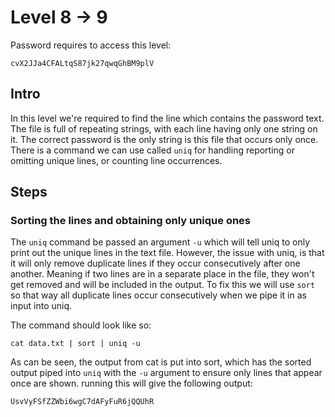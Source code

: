 # Level 8 -> 9

Password requires to access this level:

```
cvX2JJa4CFALtqS87jk27qwqGhBM9plV
```

## Intro

In this level we're required to find the line which contains the password text.
The file is full of repeating strings, with each line having only one string on
it.
The correct password is the only string is this file that occurs only once. 
There is a command we can use called `uniq` for handling reporting or 
omitting unique lines, or counting line occurrences. 

## Steps

### Sorting the lines and obtaining only unique ones

The `uniq` command be passed an argument `-u` which will tell uniq to only
print out the unique lines in the text file.
However, the issue with uniq, is that it will only remove duplicate lines
if they occur consecutively after one another. Meaning if two lines are
in a separate place in the file, they won't get removed and will be
included in the output.
To fix this we will use `sort` so that way all duplicate lines
occur consecutively when we pipe it in as input into uniq.

The command should look like so:

```
cat data.txt | sort | uniq -u
```

As can be seen, the output from cat is put into sort, which has the sorted
output piped into `uniq` with the `-u` argument to ensure only lines
that appear once are shown. running this will give the following output:

```
UsvVyFSfZZWbi6wgC7dAFyFuR6jQQUhR
```
